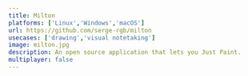 ```yaml
---
title: Milton
platforms: ['Linux','Windows','macOS']
url: https://github.com/serge-rgb/milton
usecases: ['drawing','visual notetaking']
image: milton.jpg
description: An open source application that lets you Just Paint.
multiplayer: false
---
```

